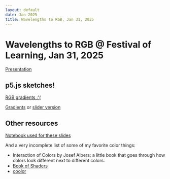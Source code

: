 ```yaml
---
layout: default
date: Jan 2025
title: Wavelengths to RGB, Jan 31, 2025
---
```


# Wavelengths to RGB @ Festival of Learning, Jan 31, 2025


[Presentation](https://docs.google.com/presentation/d/1x4t32vMtFK82F9Budj8sI-cL0dvoJdlc1cvvcCaqFvM/edit?usp=sharing)

## p5.js sketches!

[RGB gradients :'(](https://editor.p5js.org/thisxorthat/sketches/pwmXL-GxB)

[Gradients](https://editor.p5js.org/thisxorthat/sketches/3Tpf2V0Wn) or [slider version](https://editor.p5js.org/thisxorthat/sketches/mFqkW9Yt2)


## Other resources

[Notebook used for these slides](https://gist.github.com/jessstringham/39e0c943e41e6f5ad3f282df4c723e48)

And a very incomplete list of some of my favorite color things:
 - Interaction of Colors by Josef Albers: a little book that goes through how colors look different next to different colors.
 - [Book of Shaders](https://thebookofshaders.com/06/)
 - [coolor](https://coolors.co/f2d7ee-d3bcc0-a5668b-69306d-0e103d)
